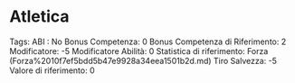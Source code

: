 # Atletica

Tags: ABI
: No
Bonus Competenza: 0
Bonus Competenza di Riferimento: 2
Modificatore: -5
Modificatore  Abilità: 0
Statistica di riferimento: Forza (Forza%2010f7ef5bdd5b47e9928a34eea1501b2d.md)
Tiro Salvezza: -5
Valore di riferimento: 0